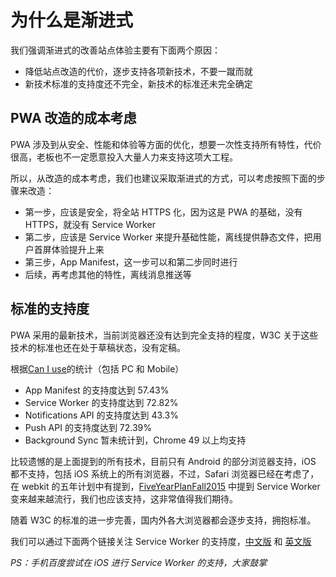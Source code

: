 # 为什么是渐进式

我们强调渐进式的改善站点体验主要有下面两个原因：

* 降低站点改造的代价，逐步支持各项新技术，不要一蹴而就
* 新技术标准的支持度还不完全，新技术的标准还未完全确定

## PWA 改造的成本考虑

PWA 涉及到从安全、性能和体验等方面的优化，想要一次性支持所有特性，代价很高，老板也不一定愿意投入大量人力来支持这项大工程。

所以，从改造的成本考虑，我们也建议采取渐进式的方式，可以考虑按照下面的步骤来改造：

* 第一步，应该是安全，将全站 HTTPS 化，因为这是 PWA 的基础，没有 HTTPS，就没有 Service Worker
* 第二步，应该是 Service Worker 来提升基础性能，离线提供静态文件，把用户首屏体验提升上来
* 第三步，App Manifest，这一步可以和第二步同时进行
* 后续，再考虑其他的特性，离线消息推送等

## 标准的支持度

PWA 采用的最新技术，当前浏览器还没有达到完全支持的程度，W3C 关于这些技术的标准也还在处于草稿状态，没有定稿。

根据[Can I use](http://caniuse.com)的统计（包括 PC 和 Mobile）

* App Manifest 的支持度达到 57.43%
* Service Worker 的支持度达到 72.82%
* Notifications API 的支持度达到 43.3%
* Push API 的支持度达到 72.39%
* Background Sync 暂未统计到，Chrome 49 以上均支持

比较遗憾的是上面提到的所有技术，目前只有 Android 的部分浏览器支持，iOS 都不支持，包括 iOS 系统上的所有浏览器，不过，Safari 浏览器已经在考虑了，在 webkit 的五年计划中有提到，[FiveYearPlanFall2015](https://trac.webkit.org/wiki/FiveYearPlanFall2015) 中提到 Service Worker 变来越来越流行，我们也应该支持，这非常值得我们期待。

随着 W3C 的标准的进一步完善，国内外各大浏览器都会逐步支持，拥抱标准。

我们可以通过下面两个链接关注 Service Worker 的支持度，[中文版](https://ispwaready.toxicjohann.com/?from=groupmessage) 和 [英文版](https://jakearchibald.github.io/isserviceworkerready/)

*PS：手机百度尝试在 iOS 进行 Service Worker 的支持，大家鼓掌*
